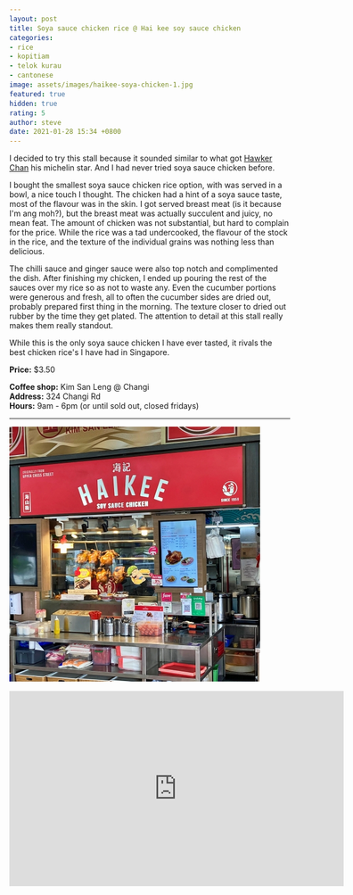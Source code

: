 ```yaml
---
layout: post
title: Soya sauce chicken rice @ Hai kee soy sauce chicken
categories:
- rice
- kopitiam
- telok kurau
- cantonese
image: assets/images/haikee-soya-chicken-1.jpg
featured: true
hidden: true
rating: 5
author: steve
date: 2021-01-28 15:34 +0800
---
```

I decided to try this stall because it sounded similar to what got [Hawker Chan](https://guide.michelin.com/sg/en/singapore-region/singapore/restaurant/liao-fan-hong-kong-soya-sauce-chicken-rice-noodle) his michelin star. And I had never tried soya sauce chicken before.

I bought the smallest soya sauce chicken rice option, with was served in a bowl, a nice touch I thought. The chicken had a hint of a soya sauce taste, most of the flavour was in the skin. I got served breast meat (is it because I'm ang moh?), but the breast meat was actually succulent and juicy, no mean feat. The amount of chicken was not substantial, but hard to complain for the price. While the rice was a tad undercooked, the flavour of the stock in the rice, and the texture of the individual grains was nothing less than delicious.

The chilli sauce and ginger sauce were also top notch and complimented the dish. After finishing my chicken, I ended up pouring the rest of the sauces over my rice so as not to waste any. Even the cucumber portions were generous and fresh, all to often the cucumber sides are dried out, probably prepared first thing in the morning. The texture closer to dried out rubber by the time they get plated. The attention to detail at this stall really makes them really standout.

While this is the only soya sauce chicken I have ever tasted, it rivals the best chicken rice's I have had in Singapore.

**Price:** $3.50  

**Coffee shop:** Kim San Leng @ Changi  
**Address:** 324 Changi Rd  
**Hours:** 9am - 6pm (or until sold out, closed fridays)  

***  

![Hai kee soy sauce chicken](/assets/images/haikee-soya-chicken-2.jpg "Hai kee soy sauce chicken")  

<iframe src="https://www.google.com/maps/embed?pb=!1m14!1m8!1m3!1d15955.050777263523!2d103.908271!3d1.3180312!3m2!1i1024!2i768!4f13.1!3m3!1m2!1s0x0%3A0x6f93bc5ad414257!2sHai%20Kee%20Soy%20Sauce%20Chicken%20Rice!5e0!3m2!1sen!2ssg!4v1609304424571!5m2!1sen!2ssg" width="600" height="350" frameborder="0" style="border:0;" allowfullscreen="" aria-hidden="false" tabindex="0"></iframe>

